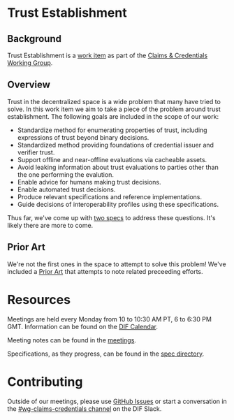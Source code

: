 # Trust Establishment

## Background
Trust Establishment is a [work item](https://github.com/decentralized-identity/claims-credentials/blob/main/work_items/trust_establishment.md) as part of the [Claims & Credentials Working Group](https://github.com/decentralized-identity/claims-credentials).

## Overview

Trust in the decentralized space is a wide problem that many have tried to solve. In this work item we aim to take a piece of the problem around trust establishment. The following goals are included in the scope of our work:

- Standardize method for enumerating properties of trust, including expressions of trust beyond binary decisions.
- Standardized method providing foundations of credential issuer and verifier trust.
- Support offline and near-offline evaluations via cacheable assets.
- Avoid leaking information about trust evaluations to parties other than the one performing the evalution.
- Enable advice for humans making trust decisions.
- Enable automated trust decisions.
- Produce relevant specifications and reference implementations.
- Guide decisions of interoperability profiles using these specifications.

Thus far, we've come up with [two specs](./spec) to address these questions. It's likely there are more to come.

## Prior Art

We're not the first ones in the space to attempt to solve this problem! We've included a [Prior Art](./prior-art) that attempts to note related preceeding efforts.

# Resources

Meetings are held every Monday from 10 to 10:30 AM PT, 6 to 6:30 PM GMT. Information can be found on the [DIF Calendar](https://bit.ly/dif-calendar).

Meeting notes can be found in the [meetings](./meetings).

Specifications, as they progress, can be found in the [spec directory](./spec).

# Contributing

Outside of our meetings, please use [GitHub Issues](https://github.com/decentralized-identity/trust-establishment/issues) or start a conversation in the [#wg-claims-credentials channel](https://difdn.slack.com/archives/C4X50SNUX) on the DIF Slack.
